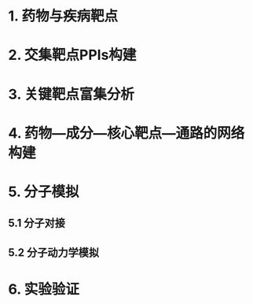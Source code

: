 # 1. 药物与疾病靶点

# 2. 交集靶点PPIs构建

# 3. 关键靶点富集分析

# 4. 药物—成分—核心靶点—通路的网络构建

# 5. 分子模拟
## 5.1 分子对接
## 5.2 分子动力学模拟

# 6. 实验验证